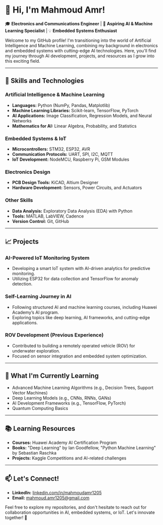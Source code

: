 # 👋 Hi, I'm Mahmoud Amr!

🎓 **Electronics and Communications Engineer** | 🤖 **Aspiring AI & Machine Learning Specialist** | 💡 **Embedded Systems Enthusiast**

Welcome to my GitHub profile! I'm transitioning into the world of Artificial Intelligence and Machine Learning, combining my background in electronics and embedded systems with cutting-edge AI technologies. Here, you'll find my journey through AI development, projects, and resources as I grow into this exciting field.

---

## 🔧 **Skills and Technologies**

### **Artificial Intelligence & Machine Learning**
- **Languages:** Python (NumPy, Pandas, Matplotlib)
- **Machine Learning Libraries:** Scikit-learn, TensorFlow, PyTorch
- **AI Applications:** Image Classification, Regression Models, and Neural Networks
- **Mathematics for AI:** Linear Algebra, Probability, and Statistics

### **Embedded Systems & IoT**
- **Microcontrollers:** STM32, ESP32, AVR
- **Communication Protocols:** UART, SPI, I2C, MQTT
- **IoT Development:** NodeMCU, Raspberry Pi, GSM Modules

### **Electronics Design**
- **PCB Design Tools:** KiCAD, Altium Designer
- **Hardware Development:** Sensors, Power Circuits, and Actuators

### **Other Skills**
- **Data Analysis:** Exploratory Data Analysis (EDA) with Python
- **Tools:** MATLAB, LabVIEW, Cadence
- **Version Control:** Git, GitHub

---

## 📈 **Projects**

### **AI-Powered IoT Monitoring System**
- Developing a smart IoT system with AI-driven analytics for predictive monitoring.
- Utilizing ESP32 for data collection and TensorFlow for anomaly detection.


### **Self-Learning Journey in AI**
- Following structured AI and machine learning courses, including Huawei Academy’s AI program.
- Exploring topics like deep learning, AI frameworks, and cutting-edge applications.

### **ROV Development (Previous Experience)**
- Contributed to building a remotely operated vehicle (ROV) for underwater exploration.
- Focused on sensor integration and embedded system optimization.

---

## 🎯 **What I'm Currently Learning**

- Advanced Machine Learning Algorithms (e.g., Decision Trees, Support Vector Machines)
- Deep Learning Models (e.g., CNNs, RNNs, GANs)
- AI Development Frameworks (e.g., TensorFlow, PyTorch)
- Quantum Computing Basics

---

## 📚 **Learning Resources**
- **Courses:** Huawei Academy AI Certification Program
- **Books:** "Deep Learning" by Ian Goodfellow, "Python Machine Learning" by Sebastian Raschka
- **Projects:** Kaggle Competitions and AI-related challenges

---

## 📫 **Let's Connect!**

- **LinkedIn:** [linkedin.com/in/mahmoudamr1205](#)
- **Email:** mahmoud.amr1205@gmail.com


Feel free to explore my repositories, and don't hesitate to reach out for collaboration opportunities in AI, embedded systems, or IoT. Let's innovate together! 🚀
